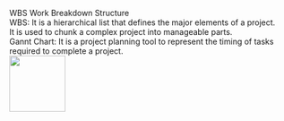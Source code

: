 WBS Work Breakdown Structure  
WBS: It is a hierarchical list that defines the major elements of a project.  
It is used to chunk a complex project into manageable parts.  
Gannt Chart: It is a project planning tool to represent the timing of tasks   
required to complete a project.  
<img src="http://www.me.umn.edu/courses/me4054/assignments/exampleGantt.jpg" width="100">  
